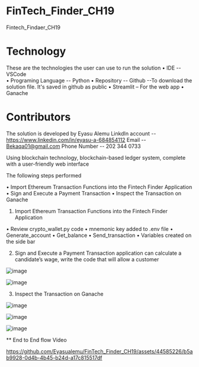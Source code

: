 # FinTech_Finder_CH19
Fintech_Findaer_CH19
# Technology 

These are the technologies the user can use to run the solution 
•	IDE -- VSCode  
•	Programing Language -- Python 
•	Repository -- Github --To download the solution file. It's saved in github as public
•	Streamlit – For the web app
•	Ganache

 # Contributors 
 The solution is developed by Eyasu Alemu LinkdIn account -- https://www.linkedin.com/in/eyasu-a-684854112 Email -- Bekaqa01@gmail.com Phone Number -- 202 344 0733

Using blockchain technology, blockchain-based ledger system, complete with a user-friendly web interface

The following steps performed 

•	Import Ethereum Transaction Functions into the Fintech Finder Application
•	Sign and Execute a Payment Transaction
•	Inspect the Transaction on Ganache



1. Import Ethereum Transaction Functions into the Fintech Finder Application


•	Review crypto_wallet.py code
•	mnemonic key added to .env file 
•	Generate_account 
•	Get_balance
•	Send_transaction
•	Variables created on the side bar

2. Sign and Execute a Payment Transaction
application can calculate a candidate’s wage, write the code that will allow a customer

![image](https://github.com/Eyasualemu/FinTech_Finder_CH19/assets/44585226/56fd8c17-bd03-419b-bbda-8af5945d39b1)

![image](https://github.com/Eyasualemu/FinTech_Finder_CH19/assets/44585226/7c91190c-5e4a-4be4-bf6e-2fb8fb556b8d)


3.	Inspect the Transaction on Ganache

   ![image](https://github.com/Eyasualemu/FinTech_Finder_CH19/assets/44585226/7f745429-8ef2-4e71-9fe0-6f7438510193)

   ![image](https://github.com/Eyasualemu/FinTech_Finder_CH19/assets/44585226/b45f3451-3c7f-48d9-aabe-a0eb18a1c310)

   ![image](https://github.com/Eyasualemu/FinTech_Finder_CH19/assets/44585226/e1b54e42-23e0-4ff6-82a3-b9dd93a65d54)

**   End to End flow Video 



https://github.com/Eyasualemu/FinTech_Finder_CH19/assets/44585226/b5ab9928-0d4b-4b45-b24d-a17c815517df


